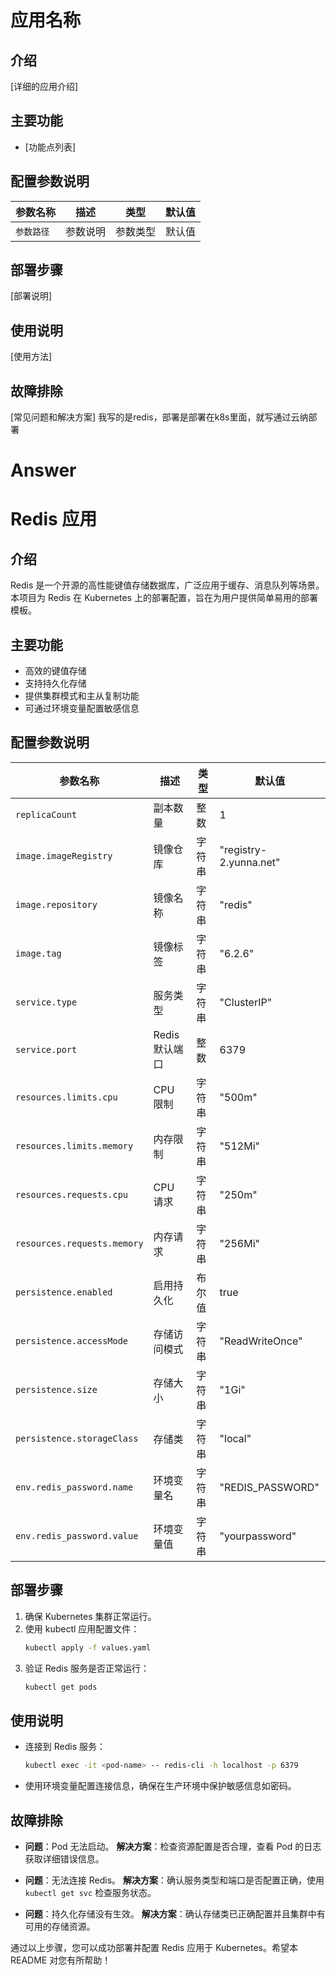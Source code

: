 # 应用名称

## 介绍
[详细的应用介绍]

## 主要功能
- [功能点列表]

## 配置参数说明
| 参数名称 | 描述 | 类型 | 默认值 |
|---------|-----|------|--------|
| `参数路径` | 参数说明 | 参数类型 | 默认值 |

## 部署步骤
[部署说明]

## 使用说明
[使用方法]

## 故障排除
[常见问题和解决方案]
我写的是redis，部署是部署在k8s里面，就写通过云纳部署

# Answer

# Redis 应用

## 介绍
Redis 是一个开源的高性能键值存储数据库，广泛应用于缓存、消息队列等场景。本项目为 Redis 在 Kubernetes 上的部署配置，旨在为用户提供简单易用的部署模板。

## 主要功能
- 高效的键值存储
- 支持持久化存储
- 提供集群模式和主从复制功能
- 可通过环境变量配置敏感信息

## 配置参数说明
| 参数名称                          | 描述                       | 类型       | 默认值       |
|---------------------------------|--------------------------|----------|------------|
| `replicaCount`                  | 副本数量                   | 整数      | 1          |
| `image.imageRegistry`           | 镜像仓库                  | 字符串    | "registry-2.yunna.net" |
| `image.repository`              | 镜像名称                  | 字符串    | "redis"    |
| `image.tag`                     | 镜像标签                  | 字符串    | "6.2.6"    |
| `service.type`                  | 服务类型                  | 字符串    | "ClusterIP" |
| `service.port`                  | Redis 默认端口            | 整数      | 6379       |
| `resources.limits.cpu`          | CPU 限制                  | 字符串    | "500m"     |
| `resources.limits.memory`       | 内存限制                  | 字符串    | "512Mi"    |
| `resources.requests.cpu`         | CPU 请求                  | 字符串    | "250m"     |
| `resources.requests.memory`      | 内存请求                  | 字符串    | "256Mi"    |
| `persistence.enabled`            | 启用持久化                | 布尔值    | true       |
| `persistence.accessMode`        | 存储访问模式              | 字符串    | "ReadWriteOnce" |
| `persistence.size`              | 存储大小                  | 字符串    | "1Gi"      |
| `persistence.storageClass`      | 存储类                    | 字符串    | "local"    |
| `env.redis_password.name`       | 环境变量名                | 字符串    | "REDIS_PASSWORD" |
| `env.redis_password.value`      | 环境变量值                | 字符串    | "yourpassword" |

## 部署步骤
1. 确保 Kubernetes 集群正常运行。
2. 使用 kubectl 应用配置文件：
   ```bash
   kubectl apply -f values.yaml
   ```
3. 验证 Redis 服务是否正常运行：
   ```bash
   kubectl get pods
   ```

## 使用说明
- 连接到 Redis 服务：
  ```bash
  kubectl exec -it <pod-name> -- redis-cli -h localhost -p 6379
  ```
- 使用环境变量配置连接信息，确保在生产环境中保护敏感信息如密码。

## 故障排除
- **问题**：Pod 无法启动。
  **解决方案**：检查资源配置是否合理，查看 Pod 的日志获取详细错误信息。
  
- **问题**：无法连接 Redis。
  **解决方案**：确认服务类型和端口是否配置正确，使用 `kubectl get svc` 检查服务状态。

- **问题**：持久化存储没有生效。
  **解决方案**：确认存储类已正确配置并且集群中有可用的存储资源。 

通过以上步骤，您可以成功部署并配置 Redis 应用于 Kubernetes。希望本 README 对您有所帮助！